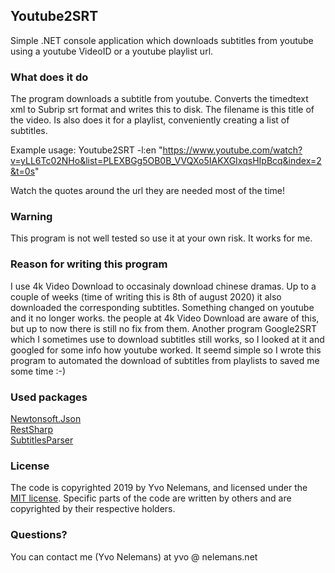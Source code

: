 ## Youtube2SRT

Simple .NET console application which downloads subtitles from youtube using
a youtube VideoID or a youtube playlist url.


### What does it do

The program downloads a subtitle from youtube. Converts the timedtext xml to Subrip srt
format and writes this to disk. The filename is this title of the video.
Is also does it for a playlist, conveniently creating a list of subtitles.

Example usage:
Youtube2SRT -l:en "https://www.youtube.com/watch?v=yLL6Tc02NHo&list=PLEXBGg5OB0B_VVQXo5IAKXGIxqsHIpBcq&index=2&t=0s"

Watch the quotes around the url they are needed most of the time!

### Warning

This program is not well tested so use it at your own risk.
It works for me.

### Reason for writing this program

I use 4k Video Download to occasinaly download chinese dramas. Up to a couple 
of weeks (time of writing this is 8th of august 2020) it also downloaded the corresponding 
subtitles. Something changed on youtube and it no longer works.
the people at 4k Video Download are aware of this, but up to now there is still no fix from them.
Another program Google2SRT which I sometimes use to download subtitles still works, so
I looked at it and googled for some info how youtube worked. It seemd simple so I wrote
this program to automated the download of subtitles from playlists to saved me some time :-)


### Used packages

[Newtonsoft.Json](https://www.newtonsoft.com/json)<br/>
[RestSharp](https://restsharp.dev/)<br/>
[SubtitlesParser](https://github.com/AlexPoint/SubtitlesParser)<br/>

### License

The code is copyrighted 2019 by Yvo Nelemans, and licensed under the 
[MIT license](https://opensource.org/licenses/MIT).
Specific parts of the code are written by others and are copyrighted by their
respective holders.

### Questions?
You can contact me (Yvo Nelemans) at yvo @ nelemans.net
